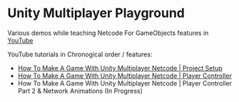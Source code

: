 # Unity Multiplayer Playground
Various demos while teaching Netcode For GameObjects features in [YouTube](https://www.youtube.com/dilmerv)

YouTube tutorials in Chronogical order / features:
* [How To Make A Game With Unity Multiplayer Netcode | Project Setup](https://www.youtube.com/watch?v=d1FpS5hYlVE)
* [How To Make A Game With Unity Multiplayer Netcode | Player Controller](https://www.youtube.com/watch?v=rFCFMkzFaog)
* How To Make A Game With Unity Multiplayer Netcode | Player Controller Part 2 & Network Animations (In Progress)
